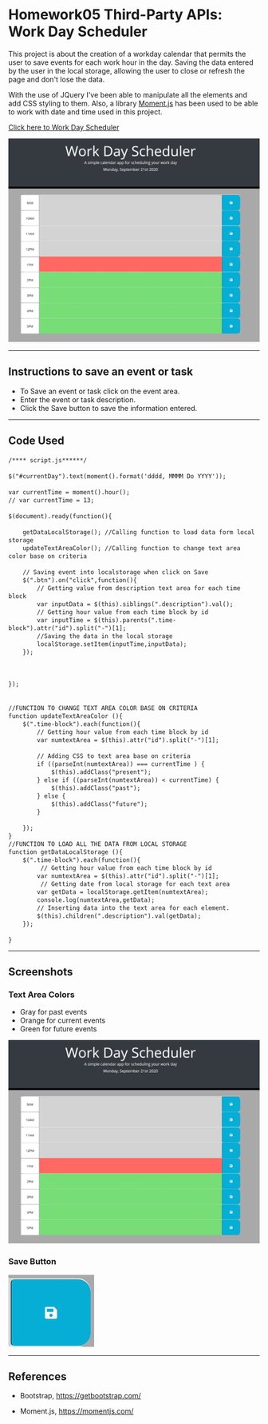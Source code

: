 # Homework05 Third-Party APIs: Work Day Scheduler
This project is about the creation of a workday calendar that permits the user to save events for each work hour in the day. Saving the data entered by the user in the local storage, allowing the user to close or refresh the page and don't lose the data.

With the use of JQuery I've been able to manipulate all the elements and add CSS styling to them. Also, a library [Moment.js](https://momentjs.com/) has been used to be able to work with date and time used in this project. 

[Click here to Work Day Scheduler](https://chernanma.github.io/Homework05/Develop/)

![picture](./Assets/images/main.jpg)

---

## Instructions to save an event or task

- To Save an event or task click on the event area.
- Enter the event or task description.
- Click the Save button to save the information entered.
---
## Code Used

``` JS
/**** script.js******/

$("#currentDay").text(moment().format('dddd, MMMM Do YYYY'));

var currentTime = moment().hour();
// var currentTime = 13;

$(document).ready(function(){

    getDataLocalStorage(); //Calling function to load data form local storage
    updateTextAreaColor(); //Calling function to change text area color base on criteria 
   
    // Saving event into localstorage when click on Save
    $(".btn").on("click",function(){
        // Getting value from description text area for each time block
        var inputData = $(this).siblings(".description").val();  
        // Getting hour value from each time block by id
        var inputTime = $(this).parents(".time-block").attr("id").split("-")[1];
        //Saving the data in the local storage
        localStorage.setItem(inputTime,inputData);   
    });



});


//FUNCTION TO CHANGE TEXT AREA COLOR BASE ON CRITERIA
function updateTextAreaColor (){
    $(".time-block").each(function(){
        // Getting hour value from each time block by id
        var numtextArea = $(this).attr("id").split("-")[1];

        // Adding CSS to text area base on criteria 
        if ((parseInt(numtextArea)) === currentTime ) {
            $(this).addClass("present");
        } else if ((parseInt(numtextArea)) < currentTime) {
            $(this).addClass("past");
        } else {
            $(this).addClass("future");
        }      
        
    });    
}
//FUNCTION TO LOAD ALL THE DATA FROM LOCAL STORAGE
function getDataLocalStorage (){
    $(".time-block").each(function(){
         // Getting hour value from each time block by id
        var numtextArea = $(this).attr("id").split("-")[1];
         // Getting date from local storage for each text area
        var getData = localStorage.getItem(numtextArea);
        console.log(numtextArea,getData);
        // Inserting data into the text area for each element. 
        $(this).children(".description").val(getData);
    });
    
}

```
---
## Screenshots

### Text Area Colors
- Gray for past events
- Orange for current events
- Green for future events

![picture](./Assets/images/main.jpg)

### Save Button

![picture](./Assets/images/save.jpg)

---
## References

- Bootstrap, https://getbootstrap.com/

- Moment.js, https://momentjs.com/